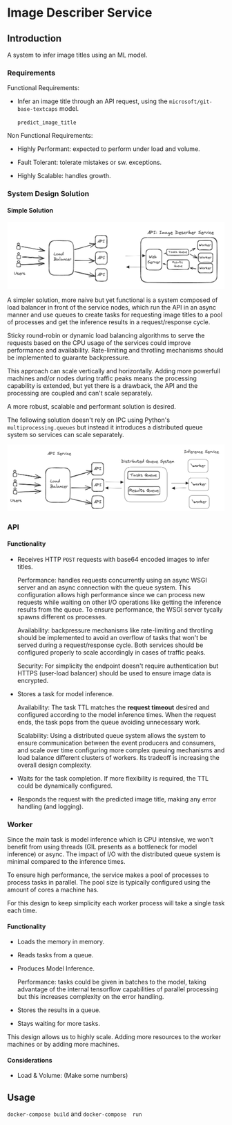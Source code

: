 # Image Describer  Service

## Introduction

A system to infer image titles using an ML model.

### Requirements

Functional Requirements:

- Infer an image title through an API request, using the `microsoft/git-base-textcaps` model.

    `predict_image_title `

Non Functional Requirements:

- Highly Performant: expected to perform under load and volume.

- Fault Tolerant: tolerate mistakes or sw. exceptions.

- Highly Scalable: handles growth.

### System Design Solution

#### Simple Solution

![simple design](static/simple-design.png)

A simpler solution,  more naive but yet functional is a system composed of load balancer in front of the service nodes, which run the API in an async manner and use queues to create tasks for requesting image titles to a pool of processes and get the inference results in a request/response cycle.

Sticky round-robin or dynamic load balancing algorithms to serve the requests based on the CPU usage of the services could improve performance and availability. Rate-limiting and throtling mechanisms should be implemented to guarante backpressure.

This approach can scale vertically and horizontally. Adding more powerfull machines and/or nodes during traffic peaks means the processing capability is extended, but yet there is a drawback, the API and the processing are coupled and can't scale separately.

A more robust, scalable and performant solution is desired.

The following solution doesn't rely on IPC using Python's `multiprocessing.queues`  but instead it introduces a distributed queue system so services can scale separately.

![final-design](static/design.png)

### API

#### Functionality

- Receives HTTP `POST` requests with base64 encoded images to infer titles.

    Performance: handles requests concurrently using an async WSGI server and an async connection with the queue system. This configuration allows high performance since we can process new requests while waiting on other I/O operations like getting the inference results from the queue. To ensure performance, the WSGI server tycally spawns different os processes.

    Availability: backpressure mechanisms like rate-limiting and throtling should be implemented to avoid an overflow of tasks that won't be served during a request/response cycle. Both services should be configured properly to scale accordingly in cases of traffic peaks.

    Security: For simplicity the endpoint doesn't require authentication but HTTPS (user-load balancer) should be used to ensure image data is encrypted.

- Stores a task for model inference.

  Availability: The task TTL matches the  **request timeout**  desired and configured according to the model inference times. When the request ends, the task pops from the queue avoiding unnecessary work.

  Scalability: Using a distributed queue system allows the system to ensure communication between the event producers and consumers, and scale over time configuring more complex queuing mechanisms and load balance different clusters of workers. Its tradeoff is increasing the overall design complexity.

- Waits for the task completion. If more flexibility is required, the TTL could be dynamically configured.

- Responds the request with the predicted image title, making any error handling (and logging).

### Worker

Since the main task is model inference which is CPU intensive, we won't benefit from using threads (GIL presents as a bottleneck for model inference) or async. The impact of I/O with the distributed queue system is minimal compared to the inference times.

To ensure high performance, the service makes a pool of processes to process tasks in parallel. The pool size is typically configured using the amount of cores a machine has.

For this design to keep simplicity each worker process will take a single task each time.

#### Functionality

- Loads the memory in memory.

- Reads tasks from a queue.

- Produces Model Inference.

    Performance: tasks could be given in batches to the model, taking advantage of the internal tensorflow capabilities of parallel processing but this increases complexity on the error handling.

- Stores the results in a queue.

- Stays waiting for more tasks.

This design allows us to highly scale. Adding more resources to the worker machines or by adding more machines.

#### Considerations

- Load & Volume: (Make some numbers)


## Usage

`docker-compose build` and  `docker-compose  run`
